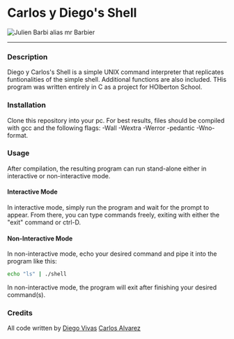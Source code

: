 
# Carlos y Diego's Shell

![Julien Barbi alias mr Barbier](https://s3.amazonaws.com/intranet-projects-files/holbertonschool-low_level_programming/235/shell.jpeg)

---
### Description
Diego y Carlos's Shell is a simple UNIX command interpreter that replicates funtionalities of the simple shell. Additional functions are also included. THis program was written entirely in C as a project for HOlberton School.

### Installation
Clone this repository into your pc. For best results, files should be compiled with gcc and the following flags: -Wall -Wextra -Werror -pedantic -Wno-format.

### Usage
After compilation, the resulting program can run stand-alone either in interactive or non-interactive mode.

#### Interactive Mode
In interactive mode, simply run the program and wait for the prompt to appear. From there, you can type commands freely, exiting with either the "exit" command or ctrl-D.

#### Non-Interactive Mode
In non-interactive mode, echo your desired command and pipe it into the program like this:
```sh
echo "ls" | ./shell
```
In non-interactive mode, the program will exit after finishing your desired command(s).

### Credits
All code written by
[Diego Vivas](https://github.com/diegovivas)
[Carlos Alvarez](https://github.com/charlyhackr/)